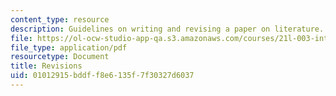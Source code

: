 ```yaml
---
content_type: resource
description: Guidelines on writing and revising a paper on literature.
file: https://ol-ocw-studio-app-qa.s3.amazonaws.com/courses/21l-003-introduction-to-fiction-spring-2002/01012915bddff8e6135f7f30327d6037_revisions.pdf
file_type: application/pdf
resourcetype: Document
title: Revisions
uid: 01012915-bddf-f8e6-135f-7f30327d6037
---
```

